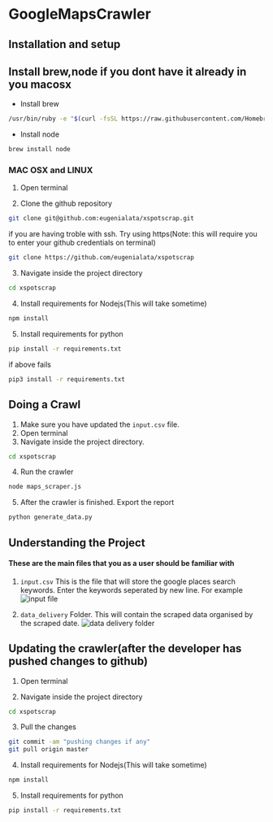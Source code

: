 # GoogleMapsCrawler

## Installation and setup


## Install brew,node if you dont have it already in you macosx
* Install brew
```sh
/usr/bin/ruby -e "$(curl -fsSL https://raw.githubusercontent.com/Homebrew/install/master/install)"
```
* Install node
```sh
brew install node
```



### MAC OSX and LINUX

1. Open terminal

2. Clone the github repository
```sh
git clone git@github.com:eugenialata/xspotscrap.git
```
if you are having troble with ssh. Try using https(Note: this will require you to enter your github credentials on terminal)
```sh
git clone https://github.com/eugenialata/xspotscrap
```
3. Navigate inside the project directory
```sh
cd xspotscrap
```
4. Install requirements for Nodejs(This will take sometime)
```sh
npm install
```
5. Install requirements for python
```sh
pip install -r requirements.txt
```
if above fails
```sh
pip3 install -r requirements.txt
```

## Doing a Crawl
1. Make sure you have updated the `input.csv` file.
2. Open terminal
3. Navigate inside the project directory.
```sh
cd xspotscrap
```
4. Run the crawler
```sh
node maps_scraper.js
```

5. After the crawler is finished. Export the report
```sh
python generate_data.py
```

## Understanding the Project
#### These are the main files that you as a user should be familiar with

1. `input.csv`
This is the file that will store the google places search keywords. Enter the keywords seperated by new line. For example
![input file](https://i.ibb.co/P4HGWR7/On-Paste-20200109-212026.png)

2. `data_delivery` Folder.
This will contain the scraped data organised by the scraped date.
![data delivery folder](https://i.ibb.co/QrrZjHw/image.png)


## Updating the crawler(after the developer has pushed changes to github)
1. Open terminal

2. Navigate inside the project directory
```sh
cd xspotscrap
```
3. Pull the changes
```sh
git commit -am "pushing changes if any"
git pull origin master
```
4. Install requirements for Nodejs(This will take sometime)
```sh
npm install
```
5. Install requirements for python
```sh
pip install -r requirements.txt
```


